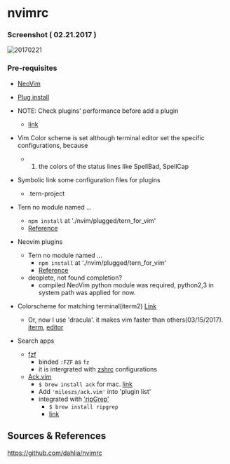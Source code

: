 # nvimrc

### Screenshot ( 02.21.2017 )

![20170221](https://cloud.githubusercontent.com/assets/6479173/23148236/c967b16a-f827-11e6-9a8d-bd248af6a0be.png)

### Pre-requisites


- [NeoVim](https://github.com/neovim/neovim/)

- [Plug install](https://github.com/junegunn/vim-plug)

- NOTE: Check plugins' performance before add a plugin
  - [link](http://stackoverflow.com/a/12216578)

- Vim Color scheme is set although terminal editor set the specific configurations, because
  - 1. the colors of the status lines like SpellBad, SpellCap

- Symbolic link some configuration files for plugins
  - .tern-project

- Tern no module named ...
  - `npm install` at './nvim/plugged/tern_for_vim'
  - [Reference](https://vimeo.com/67215272)

- Neovim plugins
  - Tern no module named ...
    - `npm install` at './nvim/plugged/tern_for_vim'
    - [Reference](https://vimeo.com/67215272)
  - deoplete, not found completion?
    - compiled NeoVim python module was required, python2,3 in system path was applied for now.

- Colorscheme for matching terminal(iterm2) [Link](https://github.com/mbadolato/iTerm2-Color-Schemes)
  - Or, now I use 'dracula'. it makes vim faster than others(03/15/2017). [iterm](https://draculatheme.com/iterm/), [editor](https://github.com/dracula/dracula-theme/)

- Search apps
  - [fzf](https://github.com/junegunn/fzf)
    - binded `:FZF` as `fz`
    - it is intergrated with [zshrc](github.com/wikibootup/zshrc) configurations
  - [Ack.vim](https://github.com/mileszs/ack.vim)
    - `$ brew install ack` for mac. [link](https://github.com/mileszs/ack.vim/issues/156#issuecomment-218553117)
    - Add `'mileszs/ack.vim'` into 'plugin list'
    - integrated with ['ripGrep'](https://github.com/BurntSushi/ripgrep)
      - `$ brew install ripgrep`
      - [link](http://www.wezm.net/technical/2016/09/ripgrep-with-vim/)

Sources & References
---
https://github.com/dahlia/nvimrc
